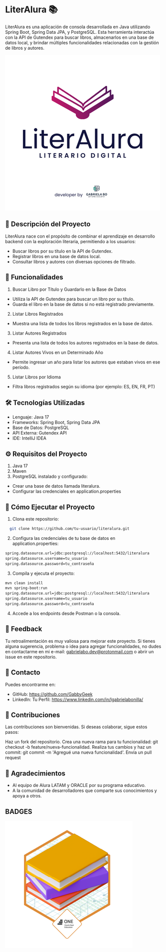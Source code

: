 # LiterAlura 📚
LiterAlura es una aplicación de consola desarrollada en Java utilizando Spring Boot, Spring Data JPA, y PostgreSQL. Esta herramienta interactúa con la API de Gutendex para buscar libros, almacenarlos en una base de datos local, y brindar múltiples funcionalidades relacionadas con la gestión de libros y autores.

![Image Alt](https://github.com/GabbyGeek/Literalura/blob/main/literalura%20Logo%20Design.png?raw=true)

## 📖 Descripción del Proyecto

LiterAlura nace con el propósito de combinar el aprendizaje en desarrollo backend con la exploración literaria, permitiendo a los usuarios:

- Buscar libros por su título en la API de Gutendex.
- Registrar libros en una base de datos local.
- Consultar libros y autores con diversas opciones de filtrado.

## 🚀 Funcionalidades

1. Buscar Libro por Título y Guardarlo en la Base de Datos
- Utiliza la API de Gutendex para buscar un libro por su título.
- Guarda el libro en la base de datos si no está registrado previamente.

2. Listar Libros Registrados
- Muestra una lista de todos los libros registrados en la base de datos.

3. Listar Autores Registrados
- Presenta una lista de todos los autores registrados en la base de datos.

4. Listar Autores Vivos en un Determinado Año
- Permite ingresar un año para listar los autores que estaban vivos en ese período.

5. Listar Libros por Idioma
- Filtra libros registrados según su idioma (por ejemplo: ES, EN, FR, PT)
## 🛠️ Tecnologías Utilizadas
- Lenguaje: Java 17
- Frameworks: Spring Boot, Spring Data JPA
- Base de Datos: PostgreSQL
- API Externa: Gutendex API
- IDE: IntelliJ IDEA
## ⚙️ Requisitos del Proyecto

1. Java 17
2. Maven
3. PostgreSQL instalado y configurado:
- Crear una base de datos llamada literalura.
- Configurar las credenciales en application.properties
## 🚀 Cómo Ejecutar el Proyecto

1. Clona este repositorio:

```bash
  git clone https://github.com/tu-usuario/literalura.git

```
2. Configura las credenciales de tu base de datos en application.properties:

```bash
spring.datasource.url=jdbc:postgresql://localhost:5432/literalura
spring.datasource.username=tu_usuario
spring.datasource.password=tu_contraseña
```
3. Compila y ejecuta el proyecto:

```bash
mvn clean install
mvn spring-boot:run
spring.datasource.url=jdbc:postgresql://localhost:5432/literalura
spring.datasource.username=tu_usuario
spring.datasource.password=tu_contraseña
```
4. Accede a los endpoints desde Postman o la consola.
## 💬 Feedback
Tu retroalimentación es muy valiosa para mejorar este proyecto. Si tienes alguna sugerencia, problema o idea para agregar funcionalidades, no dudes en contactarme en mi e-mail: gabrielabo.dev@protonmail.com o abrir un issue en este repositorio.
## 📧 Contacto
Puedes encontrarme en:

- GitHub: https://github.com/GabbyGeek
- LinkedIn: Tu Perfil: https://www.linkedin.com/in/lgabrielabonilla/
## 🌟 Contribuciones
Las contribuciones son bienvenidas. Si deseas colaborar, sigue estos pasos:

Haz un fork del repositorio.
Crea una nueva rama para tu funcionalidad: git checkout -b feature/nueva-funcionalidad.
Realiza tus cambios y haz un commit: git commit -m 'Agregué una nueva funcionalidad'.
Envía un pull request
## 📢 Agradecimientos
- Al equipo de Alura LATAM y ORACLE por su programa educativo.
- A la comunidad de desarrolladores que comparte sus conocimientos y apoya a otros.

## BADGES
![Image Alt](https://github.com/GabbyGeek/Literalura/blob/main/badge%20literalura.png?raw=true)
